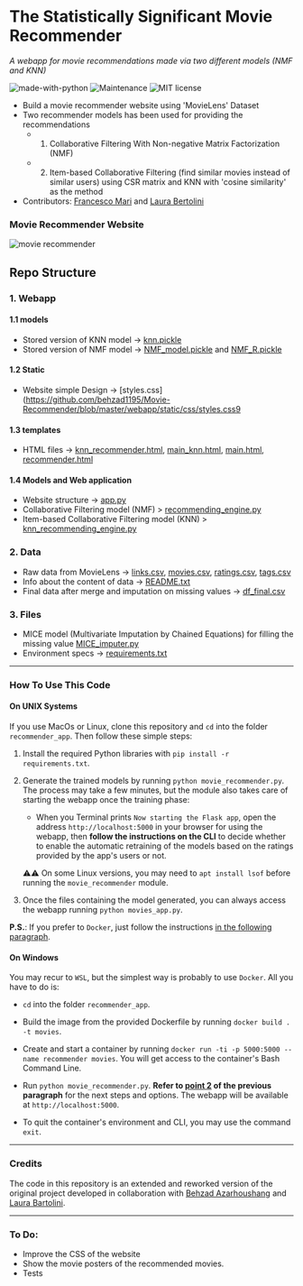 # The Statistically Significant Movie Recommender
_A webapp for movie recommendations made via two different models (NMF and KNN)_

![made-with-python](https://img.shields.io/badge/Made%20with-Python-1f425f.svg) ![Maintenance](https://img.shields.io/badge/Maintained%3F-yes-green.svg) ![MIT license](https://img.shields.io/badge/License-MIT-blue.svg)

* Build a movie recommender website using 'MovieLens' Dataset
* Two recommender models has been used for providing the recommendations
    + 1. Collaborative Filtering With Non-negative Matrix Factorization (NMF)
    + 2. Item-based Collaborative Filtering (find similar movies instead of similar users) using CSR matrix and KNN with 'cosine similarity' as the method
* Contributors: [Francesco Mari](https://github.com/fra-mari) and [Laura Bertolini](https://github.com/Rellino)
### Movie Recommender Website
![movie recommender](recommender.gif)

## Repo Structure

### 1. Webapp
#### 1.1 models
* Stored version of KNN model -> [knn.pickle](https://github.com/behzad1195/Movie-Recommender/blob/master/webapp/models/knn.pickle)
* Stored version of NMF model -> [NMF_model.pickle](https://github.com/behzad1195/Movie-Recommender/blob/master/webapp/models/NMF_model.pickle) and [NMF_R.pickle](https://github.com/behzad1195/Movie-Recommender/blob/master/webapp/models/NMF_R.pickle)

#### 1.2 Static
* Website simple Design -> [styles.css](https://github.com/behzad1195/Movie-Recommender/blob/master/webapp/static/css/styles.css9

#### 1.3 templates
* HTML files -> [knn_recommender.html](https://github.com/behzad1195/Movie-Recommender/blob/master/webapp/templates/knn_recommender.html), [main_knn.html](https://github.com/behzad1195/Movie-Recommender/blob/master/webapp/templates/mian_knn.html), [main.html](https://github.com/behzad1195/Movie-Recommender/blob/master/webapp/templates/mian.html), [recommender.html](https://github.com/behzad1195/Movie-Recommender/blob/master/webapp/templates/recommender.html)

#### 1.4 Models and Web application
* Website structure -> [app.py](https://github.com/behzad1195/Movie-Recommender/blob/master/webapp/app.py)
* Collaborative Filtering model (NMF) > [recommending_engine.py](https://github.com/behzad1195/Movie-Recommender/blob/master/webapp/recommending_engine.py)
* Item-based Collaborative Filtering model (KNN) > [knn_recommending_engine.py](https://github.com/behzad1195/Movie-Recommender/blob/master/webapp/knn_recommending_engine.py)

### 2. Data
* Raw data from MovieLens -> [links.csv](https://github.com/behzad1195/Movie-Recommender/blob/master/data/raw/links.csv), [movies.csv](https://github.com/behzad1195/Movie-Recommender/blob/master/data/raw/movies.csv), [ratings.csv](https://github.com/behzad1195/Movie-Recommender/blob/master/data/raw/ratings.csv), [tags.csv](https://github.com/behzad1195/Movie-Recommender/blob/master/data/raw/tags.csv)
* Info about the content of data -> [README.txt](https://github.com/behzad1195/Movie-Recommender/blob/master/data/raw/README.txt)
* Final data after merge and imputation on missing values -> [df_final.csv](https://github.com/behzad1195/Movie-Recommender/blob/master/data/preprocessed/df_final.csv)

### 3. Files 
* MICE model (Multivariate Imputation by Chained Equations) for filling the missing value [MICE_imputer.py](https://github.com/behzad1195/Movie-Recommender/blob/master/MICE_imputer.py)
* Environment specs -> [requirements.txt](https://github.com/behzad1195/Movie-Recommender/blob/master/requirements.txt) 

---
### How To Use This Code
#### On UNIX Systems

If you use MacOs or Linux, clone this repository and `cd` into the folder `recommender_app`. Then follow these simple steps:
1. Install the required Python libraries with `pip install -r requirements.txt`.

2. Generate the trained models by running `python movie_recommender.py`. The process may take a few minutes, but the module also takes care of starting the webapp once the training phase:
   - When you Terminal prints `Now starting the Flask app`, open the address `http://localhost:5000` in your browser for using the webapp, then **follow the instructions on the CLI** to decide whether to enable the automatic retraining of the models based on the ratings provided by the app's users or not.
   
   ⚠️⚠️ On some Linux versions, you may need to `apt install lsof` before running the `movie_recommender` module.
   
3. Once the files containing the model generated, you can always access the webapp running `python movies_app.py`.

**P.S.**: If you prefer to `Docker`, just follow the instructions [in the following paragraph](https://github.com/fra-mari/two_movie_recommendation_engines#on-windows).



#### On Windows
You may recur to `WSL`, but the simplest way is probably to use `Docker`. All you have to do is:

- `cd` into the folder `recommender_app`.

- Build the image from the provided Dockerfile by running `docker build . -t movies`.

- Create and start a container by running `docker run -ti -p 5000:5000 --name recommender movies`. You will get access to the container's Bash Command Line.

- Run `python movie_recommender.py`. **Refer to [point 2](https://github.com/fra-mari/two_movie_recommendation_engines/blob/main/README.md#how-to-use-this-code) of the previous paragraph** for the next steps and options. The webapp will be available at `http://localhost:5000`.

- To quit the container's environment and CLI, you may use the command `exit`.

  


---
### Credits
The code in this repository is an extended and reworked version of the original project developed in collaboration with [Behzad Azarhoushang](https://github.com/behzad1195) and [Laura Bartolini](https://github.com/Rellino).

---
### To Do:
- Improve the CSS of the website
- Show the movie posters of the recommended movies.
- Tests
